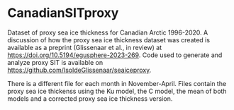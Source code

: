 # CanadianSITproxy

Dataset of proxy sea ice thickness for Canadian Arctic 1996-2020. A discussion of how the proxy sea ice thickness dataset was created is available as a preprint (Glissenaar et al., in review) at https://doi.org/10.5194/egusphere-2023-269. Code used to generate and analyze proxy SIT is available on https://github.com/IsoldeGlissenaar/seaiceproxy. 

There is a different file for each month in November-April. Files contain the proxy sea ice thickenss using the Ku model, the C model, the mean of both models and a corrected proxy sea ice thickness version.


